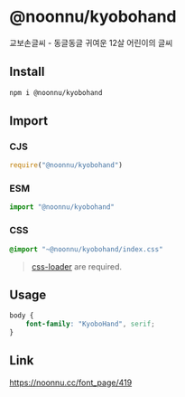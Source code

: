 # @noonnu/kyobohand
교보손글씨 - 동글동글 귀여운 12살 어린이의 글씨

## Install
```sh
npm i @noonnu/kyobohand
```
## Import
### CJS
```js
require("@noonnu/kyobohand")
```
### ESM
```js
import "@noonnu/kyobohand"
```
### CSS 
```css
@import "~@noonnu/kyobohand/index.css"
```
> [css-loader](https://github.com/webpack-contrib/css-loader) are required.

## Usage
```css
body {
    font-family: "KyoboHand", serif;
}
```

## Link
https://noonnu.cc/font_page/419